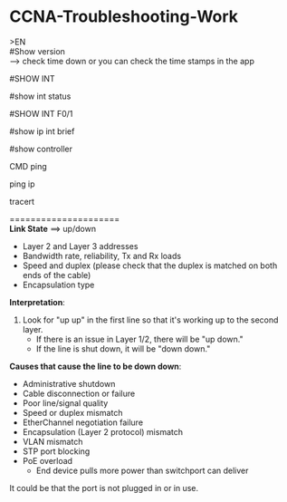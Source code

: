 # CCNA-Troubleshooting-Work

\>EN  
\#Show version  
--> check time down or you can check the time stamps in the app  

\#SHOW INT

\#show int status

\#SHOW INT F0/1  

\#show ip int brief 

\#show controller  

CMD
ping  

ping ip  

tracert  


=====================  
**Link State** ==> up/down  
- Layer 2 and Layer 3 addresses  
- Bandwidth rate, reliability, Tx and Rx loads  
- Speed and duplex (please check that the duplex is matched on both ends of the cable)  
- Encapsulation type  

**Interpretation**:  
1. Look for "up up" in the first line so that it's working up to the second layer.  
   - If there is an issue in Layer 1/2, there will be "up down."  
   - If the line is shut down, it will be "down down."  

**Causes that cause the line to be down down**:  
- Administrative shutdown  
- Cable disconnection or failure  
- Poor line/signal quality  
- Speed or duplex mismatch  
- EtherChannel negotiation failure  
- Encapsulation (Layer 2 protocol) mismatch  
- VLAN mismatch  
- STP port blocking  
- PoE overload  
  - End device pulls more power than switchport can deliver  

It could be that the port is not plugged in or in use.
